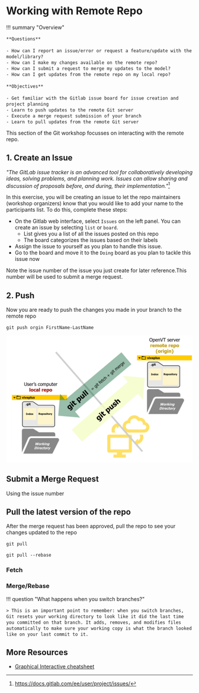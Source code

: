 # Working with Remote Repo

!!! summary "Overview" 

    **Questions**

    - How can I report an issue/error or request a feature/update with the model/library?
    - How can I make my changes available on the remote repo?
    - How can I submit a request to merge my updates to the model?
    - How can I get updates from the remote repo on my local repo?
  
    **Objectives** 

    - Get familiar with the Gitlab issue board for issue creation and project planning
    - Learn to push updates to the remote Git server
    - Execute a merge request submission of your branch
    - Learn to pull updates from the remote Git server
  

 This section of the Git workshop focusses on interacting with the remote repo.

## **1. Create an Issue**
_"The GitLab issue tracker is an advanced tool for collaboratively developing ideas, solving problems, and planning work. Issues can allow sharing and discussion of proposals before, and during, their implementation."_[^1]

In this exercise, you will be creating an issue to let the repo maintainers (workshop organizers) know that you would like to add your name to the participants list. To do this, complete these steps:

- On the Gitlab web interface, select `Issues` on the left panel. You can create an issue by selecting `list` or `board`.
    - List gives you a list of all the issues posted on this repo
    - The board categorizes the issues based on their labels
- Assign the issue to yourself as you plan to handle this issue.
- Go to the board and move it to the `Doing` board as you plan to tackle this issue now


Note the issue number of the issue you just create for later reference.This number will be used to submit a merge request.

[^1]: https://docs.gitlab.com/ee/user/project/issues/

## 2. Push

Now you are ready to push the changes you made in your branch to the remote repo

```
git push orgin FirstName-LastName
```

![Git pull and push](img/git-pull-push_1.png)

## Submit a Merge Request

Using the issue number

## Pull the latest version of the repo

After the merge request has been approved, pull the repo to see your changes updated to the repo

```
git pull
```

```
git pull --rebase
```

### Fetch


### Merge/Rebase

!!! question "What happens when you switch branches?"

    > This is an important point to remember: when you switch branches, Git resets your working directory to look like it did the last time you committed on that branch. It adds, removes, and modifies files automatically to make sure your working copy is what the branch looked like on your last commit to it.
        


## More Resources

- [Graphical Interactive cheatsheet](https://ndpsoftware.com/git-cheatsheet.html)